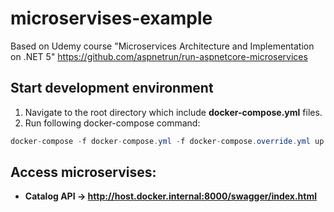 # microservises-example
Based on Udemy course "Microservices Architecture and Implementation on .NET 5"
https://github.com/aspnetrun/run-aspnetcore-microservices

## Start development environment
1. Navigate to the root directory which include **docker-compose.yml** files.
2. Run following docker-compose command:
```csharp
docker-compose -f docker-compose.yml -f docker-compose.override.yml up -d
```

## Access microservises:
* **Catalog API -> http://host.docker.internal:8000/swagger/index.html**

